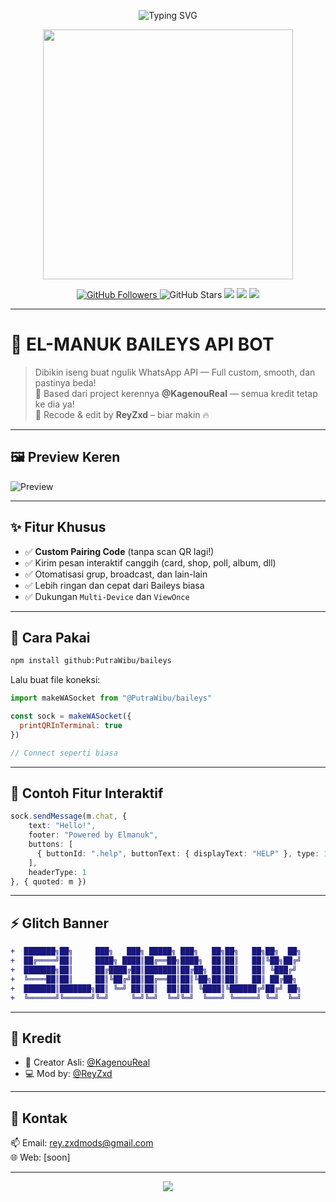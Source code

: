 <!-- GITHUB SULTAN STYLE README -->

<p align="center">
  <img src="https://readme-typing-svg.demolab.com?font=Fira+Code&pause=1000&center=true&vCenter=true&multiline=true&width=435&lines=Welcome+to+Elmanuk+Repo+by+ReyZxd!;Baileys+API+Bot+Power+Up!+🚀" alt="Typing SVG" />
</p>

<p align="center">
  <img src="https://media.tenor.com/Qc6v_Ft8zOQAAAAC/anime-hacker.gif" width="400"/>
</p>

<p align="center">
  <a href="https://github.com/reyZxd">
    <img src="https://img.shields.io/github/followers/reyZxd?label=Follow&style=social" alt="GitHub Followers" />
  </a>
  <img src="https://img.shields.io/github/stars/reyZxd/elmanuk?style=social" alt="GitHub Stars" />
  <img src="https://img.shields.io/badge/Maintained-Yes-brightgreen" />
  <img src="https://img.shields.io/badge/Baileys-Custom-red?style=flat&logo=whatsapp" />
  <img src="https://img.shields.io/badge/Made%20With-Termux-blueviolet?logo=gnu-bash" />
</p>

---

# 🐔 EL-MANUK BAILEYS API BOT

> Dibikin iseng buat ngulik WhatsApp API — Full custom, smooth, dan pastinya beda!  
> 🔧 Based dari project kerennya **@KagenouReal** — semua kredit tetap ke dia ya!  
> 💌 Recode & edit by **ReyZxd** – biar makin 🔥

---

## 🖼️ Preview Keren

![Preview](https://media.tenor.com/qD9Qbd1GxVIAAAAC/hacker-anime.gif)

---

## ✨ Fitur Khusus

- ✅ **Custom Pairing Code** (tanpa scan QR lagi!)
- ✅ Kirim pesan interaktif canggih (card, shop, poll, album, dll)
- ✅ Otomatisasi grup, broadcast, dan lain-lain
- ✅ Lebih ringan dan cepat dari Baileys biasa
- ✅ Dukungan `Multi-Device` dan `ViewOnce`

---

## 🧠 Cara Pakai

```bash
npm install github:PutraWibu/baileys
```

Lalu buat file koneksi:

```js
import makeWASocket from "@PutraWibu/baileys"

const sock = makeWASocket({
  printQRInTerminal: true
})

// Connect seperti biasa
```

---

## 🎯 Contoh Fitur Interaktif

```ts
sock.sendMessage(m.chat, {
    text: "Hello!",
    footer: "Powered by Elmanuk",
    buttons: [
      { buttonId: ".help", buttonText: { displayText: "HELP" }, type: 1 }
    ],
    headerType: 1
}, { quoted: m })
```

---

## ⚡ Glitch Banner

```diff
+  ███████╗██╗     ███╗   ███╗ █████╗ ███╗   ██╗██╗   ██╗██╗  ██╗
+  ██╔════╝██║     ████╗ ████║██╔══██╗████╗  ██║██║   ██║╚██╗██╔╝
+  ███████╗██║     ██╔████╔██║███████║██╔██╗ ██║██║   ██║ ╚███╔╝
+  ╚════██║██║     ██║╚██╔╝██║██╔══██║██║╚██╗██║██║   ██║ ██╔██╗
+  ███████║███████╗██║ ╚═╝ ██║██║  ██║██║ ╚████║╚██████╔╝██╔╝ ██╗
+  ╚══════╝╚══════╝╚═╝     ╚═╝╚═╝  ╚═╝╚═╝  ╚═══╝ ╚═════╝ ╚═╝  ╚═╝
```

---

## 🙏 Kredit

- 👤 Creator Asli: [@KagenouReal](https://github.com/KagenouReal)
- 💻 Mod by: [@ReyZxd](https://github.com/reyZxd)

---

## 🧩 Kontak

📫 Email: rey.zxdmods@gmail.com  
🌐 Web: [soon]

---

<p align="center">
  <img src="https://readme-typing-svg.herokuapp.com?font=Fira+Code&size=18&pause=1000&center=true&vCenter=true&multiline=true&width=435&lines=Thanks+for+visiting!+%F0%9F%91%8B" />
</p>
